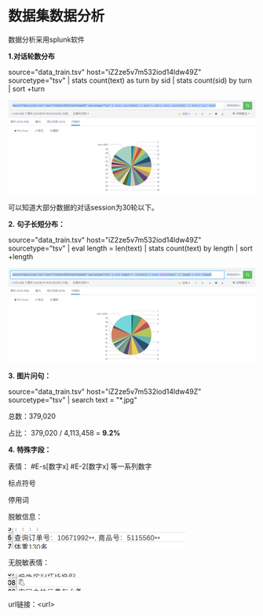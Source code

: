 # 数据集数据分析

数据分析采用splunk软件

**1.对话轮数分布**


source="data\_train.tsv" host="iZ2ze5v7m532iod14ldw49Z" sourcetype="tsv" \| stats count\(text\) as turn by sid \| stats count\(sid\)  by turn \| sort +turn

![&#x5BF9;&#x8BDD;&#x8F6E;&#x6570;-&#x5BF9;&#x8BDD;session&#x6570;](../.gitbook/assets/image%20%2818%29.png)

可以知道大部分数据的对话session为30轮以下。

**2.**   **句子长短分布：**

source="data\_train.tsv" host="iZ2ze5v7m532iod14ldw49Z" sourcetype="tsv" \| eval length =  len\(text\) \| stats count\(text\)  by length \| sort +length

![&#x53E5;&#x5B50;&#x957F;&#x5EA6;-&#x53E5;&#x5B50;&#x6570;](../.gitbook/assets/image%20%2821%29.png)

**3.**   **图片问句：**

source="data\_train.tsv" host="iZ2ze5v7m532iod14ldw49Z" sourcetype="tsv" \| search text = "\*.jpg"

总数：379,020 

占比： 379,020 / 4,113,458 = **9.2%**

**4.**   **特殊字段：**

表情： \#E-s\[数字x\] \#E-2\[数字x\] 等一系列数字

标点符号

停用词

脱敏信息：

![&#x8131;&#x654F;&#x4FE1;&#x606F;](../.gitbook/assets/image%20%2815%29.png)

无脱敏表情：

![&#x65E0;&#x8131;&#x654F;&#x8868;&#x60C5;](../.gitbook/assets/image%20%2813%29.png)

url链接：&lt;url&gt;



